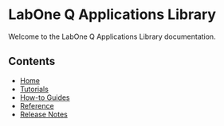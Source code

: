 # LabOne Q Applications Library

Welcome to the LabOne Q Applications Library documentation.

## Contents

<!--nav-->

* [Home](index.md)
* [Tutorials](tutorials/index.md)
* [How-to Guides](how-to-guides/index.md)
* [Reference](reference/)
* [Release Notes](release_notes.md)
